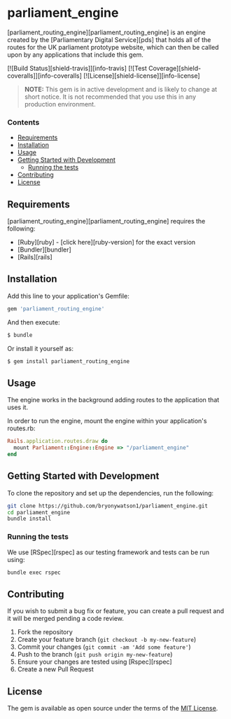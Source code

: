 # parliament_engine

[parliament_routing_engine][parliament_routing_engine] is an engine created by the [Parliamentary Digital Service][pds] that holds all of the routes for the UK parliament prototype website, which can then be called upon by any applications that include this gem.

[![Build Status][shield-travis]][info-travis] [![Test Coverage][shield-coveralls]][info-coveralls] [![License][shield-license]][info-license]

> **NOTE:** This gem is in active development and is likely to change at short notice. It is not recommended that you use this in any production environment.



### Contents

- [Requirements](#requirements)
- [Installation](#installation)
- [Usage](#usage)
- [Getting Started with Development](#getting-started-with-development)
  - [Running the tests](#running-the-tests)
- [Contributing](#contributing)
- [License](#license)

## Requirements
[parliament_routing_engine][parliament_routing_engine] requires the following:
* [Ruby][ruby] - [click here][ruby-version] for the exact version
* [Bundler][bundler]
* [Rails][rails]

## Installation
Add this line to your application's Gemfile:

```ruby
gem 'parliament_routing_engine'
```

And then execute:
```bash
$ bundle
```

Or install it yourself as:
```bash
$ gem install parliament_routing_engine
```

## Usage
The engine works in the background adding routes to the application that uses it.

In order to run the engine, mount the engine within your application's routes.rb:
```ruby
Rails.application.routes.draw do
  mount Parliament::Engine::Engine => "/parliament_engine"
end
```

## Getting Started with Development
To clone the repository and set up the dependencies, run the following:
```bash
git clone https://github.com/bryonywatson1/parliament_engine.git
cd parliament_engine
bundle install
```

### Running the tests
We use [RSpec][rspec] as our testing framework and tests can be run using:
```bash
bundle exec rspec
```

## Contributing
If you wish to submit a bug fix or feature, you can create a pull request and it will be merged pending a code review.

1. Fork the repository
1. Create your feature branch (`git checkout -b my-new-feature`)
1. Commit your changes (`git commit -am 'Add some feature'`)
1. Push to the branch (`git push origin my-new-feature`)
1. Ensure your changes are tested using [Rspec][rspec]
1. Create a new Pull Request

## License
The gem is available as open source under the terms of the [MIT License](http://opensource.org/licenses/MIT).
